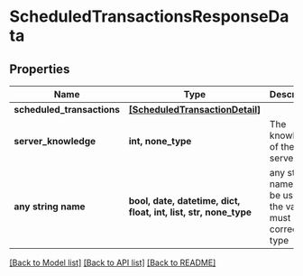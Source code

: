# ScheduledTransactionsResponseData


## Properties
Name | Type | Description | Notes
------------ | ------------- | ------------- | -------------
**scheduled_transactions** | [**[ScheduledTransactionDetail]**](ScheduledTransactionDetail.md) |  | 
**server_knowledge** | **int, none_type** | The knowledge of the server | 
**any string name** | **bool, date, datetime, dict, float, int, list, str, none_type** | any string name can be used but the value must be the correct type | [optional]

[[Back to Model list]](../README.md#documentation-for-models) [[Back to API list]](../README.md#documentation-for-api-endpoints) [[Back to README]](../README.md)


